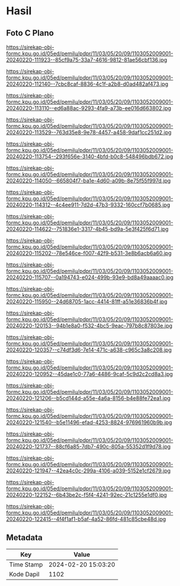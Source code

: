 # Hasil

## Foto C Plano

https://sirekap-obj-formc.kpu.go.id/05ed/pemilu/pdpr/11/03/05/20/09/1103052009001-20240220-111923--85cf9a75-33a7-4616-9812-81ae56cbf136.jpg

https://sirekap-obj-formc.kpu.go.id/05ed/pemilu/pdpr/11/03/05/20/09/1103052009001-20240220-112140--7cbc8caf-8836-4c1f-a2b8-d0ad482af473.jpg

https://sirekap-obj-formc.kpu.go.id/05ed/pemilu/pdpr/11/03/05/20/09/1103052009001-20240220-113110--ed6a88ac-9293-4fa9-a73b-ee016d663802.jpg

https://sirekap-obj-formc.kpu.go.id/05ed/pemilu/pdpr/11/03/05/20/09/1103052009001-20240220-113529--763d35e8-9e78-4457-a458-9daf1cc251d2.jpg

https://sirekap-obj-formc.kpu.go.id/05ed/pemilu/pdpr/11/03/05/20/09/1103052009001-20240220-113754--293f656e-3140-4bfd-b0c8-548496bdb672.jpg

https://sirekap-obj-formc.kpu.go.id/05ed/pemilu/pdpr/11/03/05/20/09/1103052009001-20240220-114050--665804f7-ba1e-4d60-a09b-8e75f55f997d.jpg

https://sirekap-obj-formc.kpu.go.id/05ed/pemilu/pdpr/11/03/05/20/09/1103052009001-20240220-114312--4c4ee911-7d2d-47b3-9332-160ccf7b0685.jpg

https://sirekap-obj-formc.kpu.go.id/05ed/pemilu/pdpr/11/03/05/20/09/1103052009001-20240220-114622--751836e1-3317-4b45-bd9a-5e3f425f6d71.jpg

https://sirekap-obj-formc.kpu.go.id/05ed/pemilu/pdpr/11/03/05/20/09/1103052009001-20240220-115202--78e546ce-f007-42f9-b531-3e8b6acb6a60.jpg

https://sirekap-obj-formc.kpu.go.id/05ed/pemilu/pdpr/11/03/05/20/09/1103052009001-20240220-115707--0a194743-e024-499b-93e9-bd8a49aaaac0.jpg

https://sirekap-obj-formc.kpu.go.id/05ed/pemilu/pdpr/11/03/05/20/09/1103052009001-20240220-115950--24d68705-1acc-4414-81ff-a51e36836b4f.jpg

https://sirekap-obj-formc.kpu.go.id/05ed/pemilu/pdpr/11/03/05/20/09/1103052009001-20240220-120153--94b1e8a0-f532-4bc5-9eac-797b8c87803e.jpg

https://sirekap-obj-formc.kpu.go.id/05ed/pemilu/pdpr/11/03/05/20/09/1103052009001-20240220-120357--c74df3d6-7e14-471c-a638-c965c3a8c208.jpg

https://sirekap-obj-formc.kpu.go.id/05ed/pemilu/pdpr/11/03/05/20/09/1103052009001-20240220-120952--45dae1c0-77a6-4486-9caf-5c9d2c2cd8a3.jpg

https://sirekap-obj-formc.kpu.go.id/05ed/pemilu/pdpr/11/03/05/20/09/1103052009001-20240220-121206--b5cd144d-a55e-4a6a-8156-b4e88fe72ea1.jpg

https://sirekap-obj-formc.kpu.go.id/05ed/pemilu/pdpr/11/03/05/20/09/1103052009001-20240220-121540--b5e11496-efad-4253-8824-976961960b9b.jpg

https://sirekap-obj-formc.kpu.go.id/05ed/pemilu/pdpr/11/03/05/20/09/1103052009001-20240220-121737--88cf6a85-7db7-490c-805a-55352d1f9d78.jpg

https://sirekap-obj-formc.kpu.go.id/05ed/pemilu/pdpr/11/03/05/20/09/1103052009001-20240220-121947--42ea4c0c-299a-4106-a039-5152e1cf2679.jpg

https://sirekap-obj-formc.kpu.go.id/05ed/pemilu/pdpr/11/03/05/20/09/1103052009001-20240220-122152--6b43be2c-f5f4-4241-92ec-21c1255e1df0.jpg

https://sirekap-obj-formc.kpu.go.id/05ed/pemilu/pdpr/11/03/05/20/09/1103052009001-20240220-122415--4f4f1af1-b5af-4a52-86fd-481c85cbe48d.jpg


## Metadata

| Key        | Value               |
| ---------- | ------------------- |
| Time Stamp | 2024-02-20 15:03:20 |
| Kode Dapil | 1102                |



